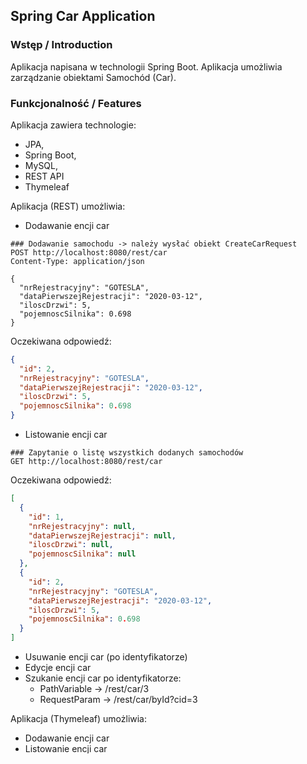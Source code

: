 ## Spring Car Application

### Wstęp / Introduction
Aplikacja napisana w technologii Spring Boot. Aplikacja umożliwia zarządzanie obiektami Samochód (Car).

### Funkcjonalność / Features
Aplikacja zawiera technologie:
- JPA,
- Spring Boot,
- MySQL,
- REST API
- Thymeleaf

Aplikacja (REST) umożliwia:
- Dodawanie encji car
```http request
### Dodawanie samochodu -> należy wysłać obiekt CreateCarRequest
POST http://localhost:8080/rest/car
Content-Type: application/json

{
  "nrRejestracyjny": "GOTESLA",
  "dataPierwszejRejestracji": "2020-03-12",
  "iloscDrzwi": 5,
  "pojemnoscSilnika": 0.698
}
```
Oczekiwana odpowiedź:
```json
{
  "id": 2,
  "nrRejestracyjny": "GOTESLA",
  "dataPierwszejRejestracji": "2020-03-12",
  "iloscDrzwi": 5,
  "pojemnoscSilnika": 0.698
}
```

- Listowanie encji car
```http request
### Zapytanie o listę wszystkich dodanych samochodów
GET http://localhost:8080/rest/car
```
Oczekiwana odpowiedź:
```json
[
  {
    "id": 1,
    "nrRejestracyjny": null,
    "dataPierwszejRejestracji": null,
    "iloscDrzwi": null,
    "pojemnoscSilnika": null
  },
  {
    "id": 2,
    "nrRejestracyjny": "GOTESLA",
    "dataPierwszejRejestracji": "2020-03-12",
    "iloscDrzwi": 5,
    "pojemnoscSilnika": 0.698
  }
]
```

- Usuwanie encji car (po identyfikatorze)
- Edycje encji car
- Szukanie encji car po identyfikatorze:
    - PathVariable -> /rest/car/3
    - RequestParam -> /rest/car/byId?cid=3

Aplikacja (Thymeleaf) umożliwia:
- Dodawanie encji car
- Listowanie encji car

### Jak skonfigurować i uruchomić / How to configure and run
Aby skonfigurować aplikację, należy dostarczyć parametry do połączenia z bazą danych.
Parametry znajdują się w `/src/main/resources/application.yaml`. Należy wypełnić:

```yaml
spring:
  datasource:
    url: jdbc:mysql:// # wypełnij adres połączenia / fill connection string url
    password: # wypełnij hasło / fill password
    username: # wypełnij login / fill username
  jpa:
    hibernate:
      ddl-auto: update
```

Do uruchomienia aplikacji należy użyć komendy:
```shell
mvn spring-boot:run
```

### Autorzy / Authors
Pawełek
